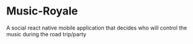# Music-Royale
A social react native mobile application that decides who will control the music during the road trip/party
